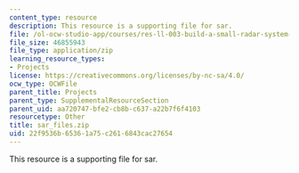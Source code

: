 ```yaml
---
content_type: resource
description: This resource is a supporting file for sar.
file: /ol-ocw-studio-app/courses/res-ll-003-build-a-small-radar-system-capable-of-sensing-range-doppler-and-synthetic-aperture-radar-imaging-january-iap-2011/22f9536b65361a75c2616843cac27654_sar_files.zip
file_size: 46855943
file_type: application/zip
learning_resource_types:
- Projects
license: https://creativecommons.org/licenses/by-nc-sa/4.0/
ocw_type: OCWFile
parent_title: Projects
parent_type: SupplementalResourceSection
parent_uid: aa720747-bfe2-cb8b-c637-a22b7f6f4103
resourcetype: Other
title: sar_files.zip
uid: 22f9536b-6536-1a75-c261-6843cac27654
---
```

This resource is a supporting file for sar.